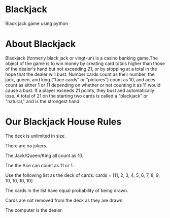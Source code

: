 # Blackjack
Black jack game using python

# About Blackjack
Blackjack (formerly black jack or vingt-un) is a casino banking game.The object of the game is to win money by creating card totals higher than those of the dealer's hand but not exceeding 21, or by stopping at a total in the hope that the dealer will bust. Number cards count as their number, the jack, queen, and king ("face cards" or "pictures") count as 10, and aces count as either 1 or 11 depending on whether or not counting it as 11 would cause a bust. If a player exceeds 21 points, they bust and automatically lose. A total of 21 on the starting two cards is called a "blackjack" or "natural," and is the strongest hand.

# Our Blackjack House Rules

The deck is unlimited in size. 

There are no jokers. 

The Jack/Queen/King all count as 10.

The the Ace can count as 11 or 1.

Use the following list as the deck of cards:
cards = [11, 2, 3, 4, 5, 6, 7, 8, 9, 10, 10, 10, 10]

The cards in the list have equal probability of being drawn.

Cards are not removed from the deck as they are drawn.

The computer is the dealer.
